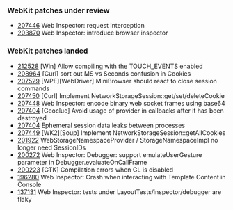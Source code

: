 ### WebKit patches under review

- [207446](https://bugs.webkit.org/show_bug.cgi?id=207446) Web Inspector: request interception
- [203870](https://bugs.webkit.org/show_bug.cgi?id=203870) Web Inspector: introduce browser inspector

### WebKit patches landed

- [212528](https://bugs.webkit.org/show_bug.cgi?id=212528) [Win] Allow compiling with the TOUCH_EVENTS enabled
- [208964](https://bugs.webkit.org/show_bug.cgi?id=208964) [Curl] sort out MS vs Seconds confusion in Cookies 
- [207529](https://bugs.webkit.org/show_bug.cgi?id=207529) [WPE][WebDriver] MiniBrowser should react to close session commands
- [207450](https://bugs.webkit.org/show_bug.cgi?id=207450) [Curl] Implement NetworkStorageSession::get/set/deleteCookie
- [207448](https://bugs.webkit.org/show_bug.cgi?id=207448) Web Inspector: encode binary web socket frames using base64
- [207404](https://bugs.webkit.org/show_bug.cgi?id=207420) [Geoclue] Avoid usage of provider in callbacks after it has been destroyed
- [207404](https://bugs.webkit.org/show_bug.cgi?id=207404) Ephemeral session data leaks between processes
- [207449](https://bugs.webkit.org/show_bug.cgi?id=207449) [WK2][Soup] Implement NetworkStorageSession::getAllCookies
- [201922](https://bugs.webkit.org/show_bug.cgi?id=201922) WebStorageNamespaceProvider / StorageNamespaceImpl no longer need SessionIDs
- [200272](https://bugs.webkit.org/show_bug.cgi?id=200272) Web Inspector: Debugger: support emulateUserGesture parameter in Debugger.evaluateOnCallFrame
- [200223](https://bugs.webkit.org/show_bug.cgi?id=200223) [GTK] Compilation errors when GL is disabled
- [196280](https://bugs.webkit.org/show_bug.cgi?id=196280) Web Inspector: Crash when interacting with Template Content in Console
- [137131](https://bugs.webkit.org/show_bug.cgi?id=137131) Web Inspector: tests under LayoutTests/inspector/debugger are flaky
